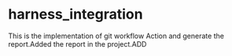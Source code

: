 # harness_integration

This is the implementation of git workflow Action and generate the report.Added the report in the project.ADD